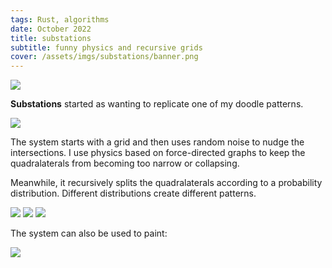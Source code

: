 ```yaml
---
tags: Rust, algorithms
date: October 2022
title: substations
subtitle: funny physics and recursive grids
cover: /assets/imgs/substations/banner.png
---
```


<div class="img_series">
<img class="fullwidth" src="/assets/imgs/substations/banner2.png">
</div>

**Substations** started as wanting to replicate one of my doodle patterns.

<div class="img_series">
<img class="fullwidth" src="/assets/imgs/substations/banner.png">
</div>

The system starts with a grid and then uses random noise to nudge the intersections. I use physics based on force-directed graphs to keep the quadralaterals from becoming too narrow or collapsing.

Meanwhile, it recursively splits the quadralaterals according to a probability distribution. Different distributions create different patterns.

<div class="img_series">
<a href="/assets/imgs/substations/world1.png"><img class="img_series_img" src="/assets/imgs/substations/tiny_world1.png"></a>
<a href="/assets/imgs/substations/world2.png"><img class="img_series_img" src="/assets/imgs/substations/tiny_world2.png"></a>
<a href="/assets/imgs/substations/world3.png"><img class="img_series_img" src="/assets/imgs/substations/tiny_world3.png"></a>
</div>

The system can also be used to paint:

<div class="img_series">
<img class="fullwidth" src="/assets/imgs/substations/painting.png">
</div>


